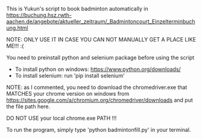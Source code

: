 This is Yukun's script to book badminton automatically in https://buchung.hsz.rwth-aachen.de/angebote/aktueller_zeitraum/_Badmintoncourt_Einzelterminbuchung.html

NOTE: ONLY USE IT IN CASE YOU CAN NOT MANUALLY GET A PLACE LIKE ME!!! :(

You need to preinstall python and selenium package before using the script
* To install python on windows: https://www.python.org/downloads/
* To install selenium: run 'pip install selenium'

NOTE: as I commented, you need to download the chromedriver.exe that MATCHES your chrome version on windows
from https://sites.google.com/a/chromium.org/chromedriver/downloads
and put the file path here.

DO NOT USE your local chrome.exe PATH !!!


To run the program, simply type 'python badmintonfill.py' in your terminal.